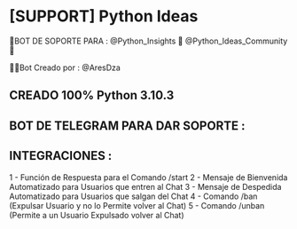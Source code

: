 # [SUPPORT] Python Ideas
🤖BOT DE SOPORTE PARA :
@Python_Insights 🐍
@Python_Ideas_Community 💬

👨‍💻Bot Creado por : @AresDza

## CREADO 100% Python 3.10.3
## BOT DE TELEGRAM PARA DAR SOPORTE :

## INTEGRACIONES :
1 - Función de Respuesta para el Comando /start
2 - Mensaje de Bienvenida Automatizado para Usuarios que entren al Chat
3 - Mensaje de Despedida Automatizado para Usuarios que salgan del Chat
4 - Comando /ban (Expulsar Usuario y no lo Permite volver al Chat)
5 - Comando /unban (Permite a un Usuario Expulsado volver al Chat)
